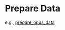
# Prepare Data

e.g., [prepare_opus_data](https://github.com/Helsinki-NLP/scaleUpMNMT-experiments/blob/main/scripts/prepare_opus_data.mahti.sh)